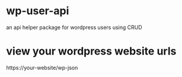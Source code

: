 # wp-user-api
an api helper package for wordpress users using CRUD

# view your wordpress website urls
https://your-website/wp-json